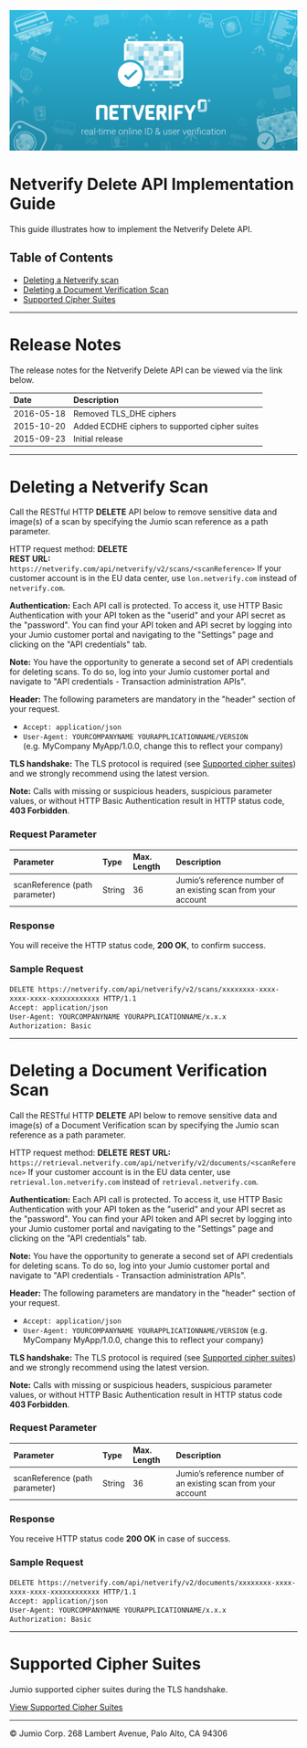 ![Jumio](/images/netverify.png)

# Netverify Delete API Implementation Guide

This guide illustrates how to implement the Netverify Delete API.


## Table of Contents

- [Deleting a Netverify scan](#deleting-a-netverify-scan)
- [Deleting a Document Verification Scan](#deleting-a-document-verification-scan)
- [Supported Cipher Suites](#supported-cipher-suites)

---
# Release Notes

The release notes for the Netverify Delete API can be viewed via the link below.

| Date    | Description|
|:--------|:------------|
| 2016-05-18  |Removed TLS\_DHE ciphers|
| 2015-10-20  |Added ECDHE ciphers to supported cipher suites|
| 2015-09-23  |Initial release|

---
# Deleting a Netverify Scan

Call the RESTful HTTP **DELETE** API below to remove sensitive data and image(s) of a scan by specifying the Jumio scan reference as a path parameter.

HTTP request method: **DELETE**<br>
**REST URL:** `https://netverify.com/api/netverify/v2/scans/<scanReference>`
If your customer account is in the EU data center, use `lon.netverify.com` instead of `netverify.com`.

**Authentication:** Each API call is protected. To access it, use HTTP Basic Authentication with your API token as the "userid" and your API secret as the "password". You can find your API token and API secret by logging into your Jumio customer portal and navigating to the "Settings" page and clicking on the "API credentials" tab.

**Note:** You have the opportunity to generate a second set of API credentials for deleting scans. To do so, log into your Jumio customer portal and navigate to "API credentials - Transaction administration APIs".

**Header:** The following parameters are mandatory in the "header" section of your request.<br>
-	`Accept: application/json`<br />
-	`User-Agent: YOURCOMPANYNAME YOURAPPLICATIONNAME/VERSION`<br />
(e.g. MyCompany MyApp/1.0.0, change this to reflect your company)

**TLS handshake:** The TLS protocol is required (see [Supported cipher suites](/netverify/supported-cipher-suites.md)) and we strongly recommend using the latest version.

**Note:** Calls with missing or suspicious headers, suspicious parameter values, or without HTTP Basic Authentication result in HTTP status code, **403 Forbidden**.

### Request Parameter

|Parameter       | Type    | Max. Length| Description|
|:---------------|:--------|:------------|:------------|
|scanReference (path parameter)| String|36|Jumio’s reference number of an existing scan from your account|

### Response

You will receive the HTTP status code, **200 OK**, to confirm success.

### Sample Request

```
DELETE https://netverify.com/api/netverify/v2/scans/xxxxxxxx-xxxx-xxxx-xxxx-xxxxxxxxxxxx HTTP/1.1
Accept: application/json
User-Agent: YOURCOMPANYNAME YOURAPPLICATIONNAME/x.x.x
Authorization: Basic
```

---

# Deleting a Document Verification Scan

Call the RESTful HTTP **DELETE** API below to remove sensitive data and image(s) of a Document Verification scan by specifying the Jumio scan reference as a path parameter.

HTTP request method: **DELETE**
**REST URL:** `https://retrieval.netverify.com/api/netverify/v2/documents/<scanReference>`
If your customer account is in the EU data center, use `retrieval.lon.netverify.com` instead of `retrieval.netverify.com`.

**Authentication:** Each API call is protected. To access it, use HTTP Basic Authentication with your API token as the "userid" and your API secret as the "password". You can find your API token and API secret by logging into your Jumio customer portal and navigating to the "Settings" page and clicking on the "API credentials" tab.

**Note:** You have the opportunity to generate a second set of API credentials for deleting scans. To do so, log into your Jumio customer portal and navigate to "API credentials - Transaction administration APIs".

**Header:** The following parameters are mandatory in the "header" section of your request.
-	`Accept: application/json`
-	`User-Agent: YOURCOMPANYNAME YOURAPPLICATIONNAME/VERSION`
(e.g. MyCompany MyApp/1.0.0, change this to reflect your company)

**TLS handshake:** The TLS protocol is required (see [Supported cipher suites](/netverify/supported-cipher-suites.md)) and we strongly recommend using the latest version.

**Note:** Calls with missing or suspicious headers, suspicious parameter values, or without HTTP Basic Authentication result in HTTP status code **403 Forbidden**.

### Request Parameter

|Parameter       | Type    | Max. Length| Description|
|:--------|:--------|:--------|:---------|
|scanReference (path parameter)| String|36|Jumio’s reference number of an existing scan from your account|

### Response

You receive HTTP status code **200 OK** in case of success.

### Sample Request

```
DELETE https://netverify.com/api/netverify/v2/documents/xxxxxxxx-xxxx-xxxx-xxxx-xxxxxxxxxxxx HTTP/1.1
Accept: application/json
User-Agent: YOURCOMPANYNAME YOURAPPLICATIONNAME/x.x.x
Authorization: Basic
```

---

# Supported Cipher Suites
Jumio supported cipher suites during the TLS handshake.<p>
[View Supported Cipher Suites](/netverify/supported-cipher-suites.md)

---
&copy; Jumio Corp. 268 Lambert Avenue, Palo Alto, CA 94306
